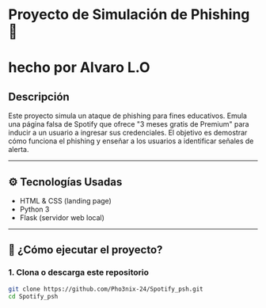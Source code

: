 # Proyecto de Simulación de Phishing 🦠
# hecho por Alvaro L.O

## Descripción
Este proyecto simula un ataque de phishing para fines educativos. Emula una página falsa de Spotify que ofrece "3 meses gratis de Premium" para inducir a un usuario a ingresar sus credenciales. El objetivo es demostrar cómo funciona el phishing y enseñar a los usuarios a identificar señales de alerta.

---

## ⚙️ Tecnologías Usadas
- HTML & CSS (landing page)
- Python 3
- Flask (servidor web local)

---

## 🚀 ¿Cómo ejecutar el proyecto?

### 1. Clona o descarga este repositorio

```bash
git clone https://github.com/Pho3nix-24/Spotify_psh.git
cd Spotify_psh
